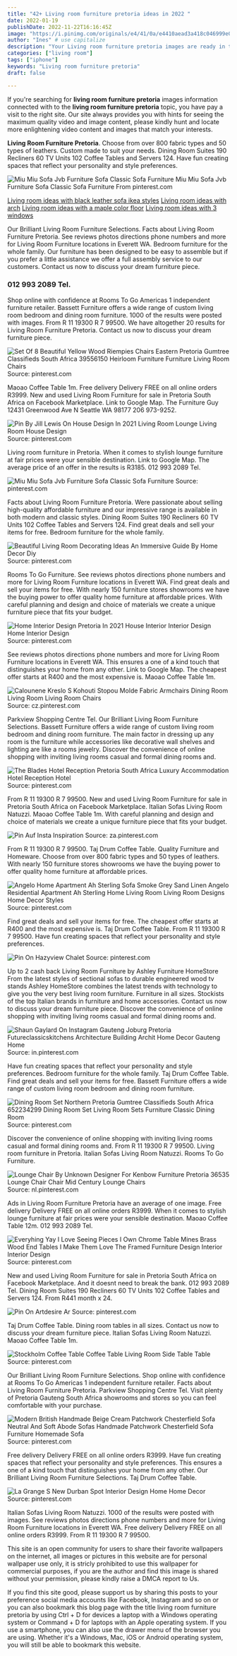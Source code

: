 ```yaml
---
title: "42+ Living room furniture pretoria ideas in 2022 "
date: 2022-01-19
publishDate: 2022-11-22T16:16:45Z
image: "https://i.pinimg.com/originals/e4/41/0a/e4410aead3a418c046999e056ce8532d.jpg"
author: "Ines" # use capitalize
description: "Your Living room furniture pretoria images are ready in this website. Living room furniture pretoria are a topic that is being searched for and liked by netizens now. You can Download the Living room furniture pretoria files here. Get all royalty-free photos."
categories: ["living room"]
tags: ["iphone"]
keywords: "Living room furniture pretoria"
draft: false

---
```


If you're searching for **living room furniture pretoria** images information connected with to the **living room furniture pretoria** topic, you have pay a visit to the right  site.  Our site always  provides you with  hints  for seeing  the maximum  quality video and image  content, please kindly hunt and locate more enlightening video content and images  that match your interests.

**Living Room Furniture Pretoria**. Choose from over 800 fabric types and 50 types of leathers. Custom made to suit your needs. Dining Room Suites 190 Recliners 60 TV Units 102 Coffee Tables and Servers 124. Have fun creating spaces that reflect your personality and style preferences.

![Miu Miu Sofa Jvb Furniture Sofa Classic Sofa Furniture](https://i.pinimg.com/originals/07/63/e7/0763e7fc90eece599040475faa2c04db.jpg "Miu Miu Sofa Jvb Furniture Sofa Classic Sofa Furniture")
Miu Miu Sofa Jvb Furniture Sofa Classic Sofa Furniture From pinterest.com

[Living room ideas with black leather sofa ikea styles](/living-room-ideas-with-black-leather-sofa-ikea-styles/)
[Living room ideas with arch](/living-room-ideas-with-arch/)
[Living room ideas with a maple color floor](/living-room-ideas-with-a-maple-color-floor/)
[Living room ideas with 3 windows](/living-room-ideas-with-3-windows/)

Our Brilliant Living Room Furniture Selections. Facts about Living Room Furniture Pretoria. See reviews photos directions phone numbers and more for Living Room Furniture locations in Everett WA. Bedroom furniture for the whole family. Our furniture has been designed to be easy to assemble but if you prefer a little assistance we offer a full assembly service to our customers. Contact us now to discuss your dream furniture piece.

### 012 993 2089 Tel.

Shop online with confidence at Rooms To Go Americas 1 independent furniture retailer. Bassett Furniture offers a wide range of custom living room bedroom and dining room furniture. 1000 of the results were posted with images. From R 11 19300 R 7 99500. We have altogether 20 results for Living Room Furniture Pretoria. Contact us now to discuss your dream furniture piece.


![Set Of 8 Beautiful Yellow Wood Riempies Chairs Eastern Pretoria Gumtree Classifieds South Africa 39556150 Heirloom Furniture Furniture Living Room Chairs](https://i.pinimg.com/736x/07/e1/c5/07e1c539122281bb5d5ad398fcc909e9.jpg "Set Of 8 Beautiful Yellow Wood Riempies Chairs Eastern Pretoria Gumtree Classifieds South Africa 39556150 Heirloom Furniture Furniture Living Room Chairs")
Source: pinterest.com

Maoao Coffee Table 1m. Free delivery Delivery FREE on all online orders R3999. New and used Living Room Furniture for sale in Pretoria South Africa on Facebook Marketplace. Link to Google Map. The Furniture Guy 12431 Greenwood Ave N Seattle WA 98177 206 973-9252.

![Pin By Jill Lewis On House Design In 2021 Living Room Lounge Living Room House Design](https://i.pinimg.com/originals/6c/1b/df/6c1bdf377827cf769c12cf2dd515eaa3.jpg "Pin By Jill Lewis On House Design In 2021 Living Room Lounge Living Room House Design")
Source: pinterest.com

Living room furniture in Pretoria. When it comes to stylish lounge furniture at fair prices were your sensible destination. Link to Google Map. The average price of an offer in the results is R3185. 012 993 2089 Tel.

![Miu Miu Sofa Jvb Furniture Sofa Classic Sofa Furniture](https://i.pinimg.com/originals/07/63/e7/0763e7fc90eece599040475faa2c04db.jpg "Miu Miu Sofa Jvb Furniture Sofa Classic Sofa Furniture")
Source: pinterest.com

Facts about Living Room Furniture Pretoria. Were passionate about selling high-quality affordable furniture and our impressive range is available in both modern and classic styles. Dining Room Suites 190 Recliners 60 TV Units 102 Coffee Tables and Servers 124. Find great deals and sell your items for free. Bedroom furniture for the whole family.

![Beautiful Living Room Decorating Ideas An Immersive Guide By Home Decor Diy](https://i.pinimg.com/originals/d4/23/84/d42384998d34b4df14c0ca0fbb99cbc4.jpg "Beautiful Living Room Decorating Ideas An Immersive Guide By Home Decor Diy")
Source: pinterest.com

Rooms To Go Furniture. See reviews photos directions phone numbers and more for Living Room Furniture locations in Everett WA. Find great deals and sell your items for free. With nearly 150 furniture stores showrooms we have the buying power to offer quality home furniture at affordable prices. With careful planning and design and choice of materials we create a unique furniture piece that fits your budget.

![Home Interior Design Pretoria In 2021 House Interior Interior Design Home Interior Design](https://i.pinimg.com/736x/05/29/f1/0529f1009dcbedfaf86d5bb755a715f1.jpg "Home Interior Design Pretoria In 2021 House Interior Interior Design Home Interior Design")
Source: pinterest.com

See reviews photos directions phone numbers and more for Living Room Furniture locations in Everett WA. This ensures a one of a kind touch that distinguishes your home from any other. Link to Google Map. The cheapest offer starts at R400 and the most expensive is. Maoao Coffee Table 1m.

![Calounene Kreslo S Kohouti Stopou Molde Fabric Armchairs Dining Room Living Room Living Room Chairs](https://i.pinimg.com/originals/70/59/0e/70590e4cae72fdd166b80e5d86dc1783.jpg "Calounene Kreslo S Kohouti Stopou Molde Fabric Armchairs Dining Room Living Room Living Room Chairs")
Source: cz.pinterest.com

Parkview Shopping Centre Tel. Our Brilliant Living Room Furniture Selections. Bassett Furniture offers a wide range of custom living room bedroom and dining room furniture. The main factor in dressing up any room is the furniture while accessories like decorative wall shelves and lighting are like a rooms jewelry. Discover the convenience of online shopping with inviting living rooms casual and formal dining rooms and.

![The Blades Hotel Reception Pretoria South Africa Luxury Accommodation Hotel Reception Hotel](https://i.pinimg.com/originals/bf/9e/b6/bf9eb61cdac0b5132c4c58540ca81189.jpg "The Blades Hotel Reception Pretoria South Africa Luxury Accommodation Hotel Reception Hotel")
Source: pinterest.com

From R 11 19300 R 7 99500. New and used Living Room Furniture for sale in Pretoria South Africa on Facebook Marketplace. Italian Sofas Living Room Natuzzi. Maoao Coffee Table 1m. With careful planning and design and choice of materials we create a unique furniture piece that fits your budget.

![Pin Auf Insta Inspiration](https://i.pinimg.com/originals/cf/5e/48/cf5e48c0b3b37db30d60aa41368029eb.jpg "Pin Auf Insta Inspiration")
Source: za.pinterest.com

From R 11 19300 R 7 99500. Taj Drum Coffee Table. Quality Furniture and Homeware. Choose from over 800 fabric types and 50 types of leathers. With nearly 150 furniture stores showrooms we have the buying power to offer quality home furniture at affordable prices.

![Angelo Home Apartment Ah Sterling Sofa Smoke Grey Sand Linen Angelo Residential Apartment Ah Sterling Home Living Room Living Room Designs Home Decor Styles](https://i.pinimg.com/originals/74/5c/a4/745ca422dab79a7362fef6c8514eda4b.jpg "Angelo Home Apartment Ah Sterling Sofa Smoke Grey Sand Linen Angelo Residential Apartment Ah Sterling Home Living Room Living Room Designs Home Decor Styles")
Source: pinterest.com

Find great deals and sell your items for free. The cheapest offer starts at R400 and the most expensive is. Taj Drum Coffee Table. From R 11 19300 R 7 99500. Have fun creating spaces that reflect your personality and style preferences.

![Pin On Hazyview Chalet](https://i.pinimg.com/736x/99/2f/95/992f953ab65a58ce74e2a51a8eb4fbe1.jpg "Pin On Hazyview Chalet")
Source: pinterest.com

Up to 2 cash back Living Room Furniture by Ashley Furniture HomeStore From the latest styles of sectional sofas to durable engineered wood tv stands Ashley HomeStore combines the latest trends with technology to give you the very best living room furniture. Furniture in all sizes. Stockists of the top Italian brands in furniture and home accessories. Contact us now to discuss your dream furniture piece. Discover the convenience of online shopping with inviting living rooms casual and formal dining rooms and.

![Shaun Gaylard On Instagram Gauteng Joburg Pretoria Futureclassicskitchens Architecture Building Archit Home Decor Gauteng Home](https://i.pinimg.com/originals/70/21/b3/7021b3eccd4eebe72a0a720bb7b25f48.jpg "Shaun Gaylard On Instagram Gauteng Joburg Pretoria Futureclassicskitchens Architecture Building Archit Home Decor Gauteng Home")
Source: in.pinterest.com

Have fun creating spaces that reflect your personality and style preferences. Bedroom furniture for the whole family. Taj Drum Coffee Table. Find great deals and sell your items for free. Bassett Furniture offers a wide range of custom living room bedroom and dining room furniture.

![Dining Room Set Northern Pretoria Gumtree Classifieds South Africa 652234299 Dining Room Set Living Room Sets Furniture Classic Dining Room](https://i.pinimg.com/originals/94/9b/7a/949b7afff769a593f4535fe8f216ae63.png "Dining Room Set Northern Pretoria Gumtree Classifieds South Africa 652234299 Dining Room Set Living Room Sets Furniture Classic Dining Room")
Source: pinterest.com

Discover the convenience of online shopping with inviting living rooms casual and formal dining rooms and. From R 11 19300 R 7 99500. Living room furniture in Pretoria. Italian Sofas Living Room Natuzzi. Rooms To Go Furniture.

![Lounge Chair By Unknown Designer For Kenbow Furniture Pretoria 36535 Lounge Chair Chair Mid Century Lounge Chairs](https://i.pinimg.com/600x315/53/50/64/5350649cd838131309ccb8ceb6ca8799.jpg "Lounge Chair By Unknown Designer For Kenbow Furniture Pretoria 36535 Lounge Chair Chair Mid Century Lounge Chairs")
Source: nl.pinterest.com

Ads in Living Room Furniture Pretoria have an average of one image. Free delivery Delivery FREE on all online orders R3999. When it comes to stylish lounge furniture at fair prices were your sensible destination. Maoao Coffee Table 12m. 012 993 2089 Tel.

![Everyhing Yay I Love Seeing Pieces I Own Chrome Table Mines Brass Wood End Tables I Make Them Love The Framed Furniture Design Interior Interior Design](https://i.pinimg.com/originals/7a/f7/bd/7af7bd5eb3db0913a1fd9c0b5a089cbe.jpg "Everyhing Yay I Love Seeing Pieces I Own Chrome Table Mines Brass Wood End Tables I Make Them Love The Framed Furniture Design Interior Interior Design")
Source: pinterest.com

New and used Living Room Furniture for sale in Pretoria South Africa on Facebook Marketplace. And it doesnt need to break the bank. 012 993 2089 Tel. Dining Room Suites 190 Recliners 60 TV Units 102 Coffee Tables and Servers 124. From R441 month x 24.

![Pin On Artdesire Ar](https://i.pinimg.com/originals/c3/93/cc/c393cc74ab627ca7d7d446415ac46a02.jpg "Pin On Artdesire Ar")
Source: pinterest.com

Taj Drum Coffee Table. Dining room tables in all sizes. Contact us now to discuss your dream furniture piece. Italian Sofas Living Room Natuzzi. Maoao Coffee Table 1m.

![Stockholm Coffee Table Coffee Table Living Room Side Table Table](https://i.pinimg.com/originals/73/39/b9/7339b98432a9c98f95fd2a5f53a0da51.jpg "Stockholm Coffee Table Coffee Table Living Room Side Table Table")
Source: pinterest.com

Our Brilliant Living Room Furniture Selections. Shop online with confidence at Rooms To Go Americas 1 independent furniture retailer. Facts about Living Room Furniture Pretoria. Parkview Shopping Centre Tel. Visit plenty of Pretoria Gauteng South Africa showrooms and stores so you can feel comfortable with your purchase.

![Modern British Handmade Beige Cream Patchwork Chesterfield Sofa Neutral And Soft Abode Sofas Handmade Patchwork Chesterfield Sofa Furniture Homemade Sofa](https://i.pinimg.com/originals/17/22/96/172296f87f8019cfb1fbe7c643733565.jpg "Modern British Handmade Beige Cream Patchwork Chesterfield Sofa Neutral And Soft Abode Sofas Handmade Patchwork Chesterfield Sofa Furniture Homemade Sofa")
Source: pinterest.com

Free delivery Delivery FREE on all online orders R3999. Have fun creating spaces that reflect your personality and style preferences. This ensures a one of a kind touch that distinguishes your home from any other. Our Brilliant Living Room Furniture Selections. Taj Drum Coffee Table.

![La Grange S New Durban Spot Interior Design Home Home Decor](https://i.pinimg.com/originals/e4/41/0a/e4410aead3a418c046999e056ce8532d.jpg "La Grange S New Durban Spot Interior Design Home Home Decor")
Source: pinterest.com

Italian Sofas Living Room Natuzzi. 1000 of the results were posted with images. See reviews photos directions phone numbers and more for Living Room Furniture locations in Everett WA. Free delivery Delivery FREE on all online orders R3999. From R 11 19300 R 7 99500.

This site is an open community for users to share their favorite wallpapers on the internet, all images or pictures in this website are for personal wallpaper use only, it is stricly prohibited to use this wallpaper for commercial purposes, if you are the author and find this image is shared without your permission, please kindly raise a DMCA report to Us.

If you find this site good, please support us by sharing this posts to your preference social media accounts like Facebook, Instagram and so on or you can also bookmark this blog page with the title living room furniture pretoria by using Ctrl + D for devices a laptop with a Windows operating system or Command + D for laptops with an Apple operating system. If you use a smartphone, you can also use the drawer menu of the browser you are using. Whether it's a Windows, Mac, iOS or Android operating system, you will still be able to bookmark this website.

